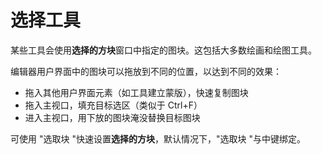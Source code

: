# 选择工具

某些工具会使用**选择的方块**窗口中指定的图块。这包括大多数绘画和绘图工具。

编辑器用户界面中的图块可以拖放到不同的位置，以达到不同的效果：
 - 拖入其他用户界面元素（如工具建立蒙版），快速复制图块
 - 拖入主视口，填充目标选区（类似于 Ctrl+F）
 - 进入主视口，用下放的图块淹没替换目标图块

可使用 "选取块 "快速设置**选择的方块**，默认情况下，"选取块 "与中键绑定。
